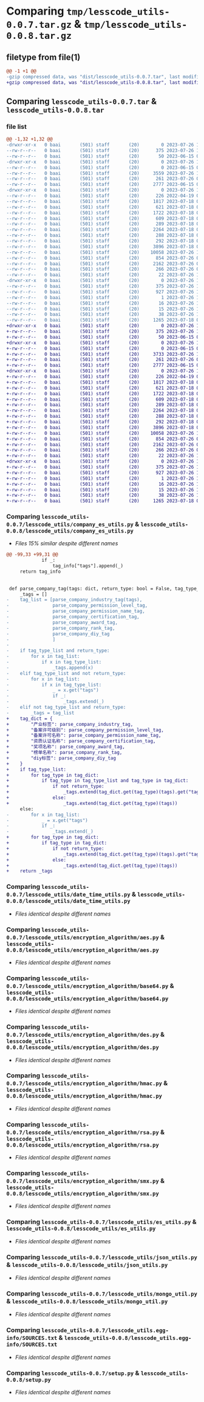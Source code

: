 # Comparing `tmp/lesscode_utils-0.0.7.tar.gz` & `tmp/lesscode_utils-0.0.8.tar.gz`

## filetype from file(1)

```diff
@@ -1 +1 @@
-gzip compressed data, was "dist/lesscode_utils-0.0.7.tar", last modified: Wed Jul 26 10:23:19 2023, max compression
+gzip compressed data, was "dist/lesscode_utils-0.0.8.tar", last modified: Wed Jul 26 10:40:46 2023, max compression
```

## Comparing `lesscode_utils-0.0.7.tar` & `lesscode_utils-0.0.8.tar`

### file list

```diff
@@ -1,32 +1,32 @@
-drwxr-xr-x   0 baai       (501) staff       (20)        0 2023-07-26 10:23:19.000000 lesscode_utils-0.0.7/
--rw-r--r--   0 baai       (501) staff       (20)      375 2023-07-26 10:23:19.000000 lesscode_utils-0.0.7/PKG-INFO
--rw-r--r--   0 baai       (501) staff       (20)       50 2023-06-15 08:16:15.000000 lesscode_utils-0.0.7/README.md
-drwxr-xr-x   0 baai       (501) staff       (20)        0 2023-07-26 10:23:19.000000 lesscode_utils-0.0.7/lesscode_utils/
--rw-r--r--   0 baai       (501) staff       (20)        0 2023-06-15 07:55:10.000000 lesscode_utils-0.0.7/lesscode_utils/__init__.py
--rw-r--r--   0 baai       (501) staff       (20)     3559 2023-07-26 10:23:14.000000 lesscode_utils-0.0.7/lesscode_utils/company_es_utils.py
--rw-r--r--   0 baai       (501) staff       (20)      261 2023-07-26 01:02:54.000000 lesscode_utils-0.0.7/lesscode_utils/const_utils.py
--rw-r--r--   0 baai       (501) staff       (20)     2777 2023-06-15 09:20:19.000000 lesscode_utils-0.0.7/lesscode_utils/date_time_utils.py
-drwxr-xr-x   0 baai       (501) staff       (20)        0 2023-07-26 10:23:19.000000 lesscode_utils-0.0.7/lesscode_utils/encryption_algorithm/
--rw-r--r--   0 baai       (501) staff       (20)      226 2022-04-19 02:49:20.000000 lesscode_utils-0.0.7/lesscode_utils/encryption_algorithm/__init__.py
--rw-r--r--   0 baai       (501) staff       (20)     1817 2023-07-18 06:03:34.000000 lesscode_utils-0.0.7/lesscode_utils/encryption_algorithm/aes.py
--rw-r--r--   0 baai       (501) staff       (20)      621 2023-07-18 07:00:16.000000 lesscode_utils-0.0.7/lesscode_utils/encryption_algorithm/base64.py
--rw-r--r--   0 baai       (501) staff       (20)     1722 2023-07-18 07:00:16.000000 lesscode_utils-0.0.7/lesscode_utils/encryption_algorithm/des.py
--rw-r--r--   0 baai       (501) staff       (20)      609 2023-07-18 07:00:16.000000 lesscode_utils-0.0.7/lesscode_utils/encryption_algorithm/hmac.py
--rw-r--r--   0 baai       (501) staff       (20)      289 2023-07-18 07:00:16.000000 lesscode_utils-0.0.7/lesscode_utils/encryption_algorithm/md5.py
--rw-r--r--   0 baai       (501) staff       (20)     2264 2023-07-18 07:00:16.000000 lesscode_utils-0.0.7/lesscode_utils/encryption_algorithm/rsa.py
--rw-r--r--   0 baai       (501) staff       (20)      288 2023-07-18 07:00:16.000000 lesscode_utils-0.0.7/lesscode_utils/encryption_algorithm/sha1.py
--rw-r--r--   0 baai       (501) staff       (20)      292 2023-07-18 07:00:16.000000 lesscode_utils-0.0.7/lesscode_utils/encryption_algorithm/sha256.py
--rw-r--r--   0 baai       (501) staff       (20)     3896 2023-07-18 07:00:16.000000 lesscode_utils-0.0.7/lesscode_utils/encryption_algorithm/smx.py
--rw-r--r--   0 baai       (501) staff       (20)    10058 2023-07-26 10:22:36.000000 lesscode_utils-0.0.7/lesscode_utils/es_utils.py
--rw-r--r--   0 baai       (501) staff       (20)      854 2023-07-26 04:19:20.000000 lesscode_utils-0.0.7/lesscode_utils/json_utils.py
--rw-r--r--   0 baai       (501) staff       (20)     2162 2023-07-26 07:38:35.000000 lesscode_utils-0.0.7/lesscode_utils/mongo_util.py
--rw-r--r--   0 baai       (501) staff       (20)      266 2023-07-26 01:12:20.000000 lesscode_utils-0.0.7/lesscode_utils/single_instance_utils.py
--rw-r--r--   0 baai       (501) staff       (20)       22 2023-07-26 10:23:14.000000 lesscode_utils-0.0.7/lesscode_utils/version.py
-drwxr-xr-x   0 baai       (501) staff       (20)        0 2023-07-26 10:23:19.000000 lesscode_utils-0.0.7/lesscode_utils.egg-info/
--rw-r--r--   0 baai       (501) staff       (20)      375 2023-07-26 10:23:19.000000 lesscode_utils-0.0.7/lesscode_utils.egg-info/PKG-INFO
--rw-r--r--   0 baai       (501) staff       (20)      927 2023-07-26 10:23:19.000000 lesscode_utils-0.0.7/lesscode_utils.egg-info/SOURCES.txt
--rw-r--r--   0 baai       (501) staff       (20)        1 2023-07-26 10:23:19.000000 lesscode_utils-0.0.7/lesscode_utils.egg-info/dependency_links.txt
--rw-r--r--   0 baai       (501) staff       (20)       16 2023-07-26 10:23:19.000000 lesscode_utils-0.0.7/lesscode_utils.egg-info/requires.txt
--rw-r--r--   0 baai       (501) staff       (20)       15 2023-07-26 10:23:19.000000 lesscode_utils-0.0.7/lesscode_utils.egg-info/top_level.txt
--rw-r--r--   0 baai       (501) staff       (20)       38 2023-07-26 10:23:19.000000 lesscode_utils-0.0.7/setup.cfg
--rw-r--r--   0 baai       (501) staff       (20)     1265 2023-07-18 07:12:36.000000 lesscode_utils-0.0.7/setup.py
+drwxr-xr-x   0 baai       (501) staff       (20)        0 2023-07-26 10:40:46.000000 lesscode_utils-0.0.8/
+-rw-r--r--   0 baai       (501) staff       (20)      375 2023-07-26 10:40:46.000000 lesscode_utils-0.0.8/PKG-INFO
+-rw-r--r--   0 baai       (501) staff       (20)       50 2023-06-15 08:16:15.000000 lesscode_utils-0.0.8/README.md
+drwxr-xr-x   0 baai       (501) staff       (20)        0 2023-07-26 10:40:46.000000 lesscode_utils-0.0.8/lesscode_utils/
+-rw-r--r--   0 baai       (501) staff       (20)        0 2023-06-15 07:55:10.000000 lesscode_utils-0.0.8/lesscode_utils/__init__.py
+-rw-r--r--   0 baai       (501) staff       (20)     3733 2023-07-26 10:40:37.000000 lesscode_utils-0.0.8/lesscode_utils/company_es_utils.py
+-rw-r--r--   0 baai       (501) staff       (20)      261 2023-07-26 01:02:54.000000 lesscode_utils-0.0.8/lesscode_utils/const_utils.py
+-rw-r--r--   0 baai       (501) staff       (20)     2777 2023-06-15 09:20:19.000000 lesscode_utils-0.0.8/lesscode_utils/date_time_utils.py
+drwxr-xr-x   0 baai       (501) staff       (20)        0 2023-07-26 10:40:46.000000 lesscode_utils-0.0.8/lesscode_utils/encryption_algorithm/
+-rw-r--r--   0 baai       (501) staff       (20)      226 2022-04-19 02:49:20.000000 lesscode_utils-0.0.8/lesscode_utils/encryption_algorithm/__init__.py
+-rw-r--r--   0 baai       (501) staff       (20)     1817 2023-07-18 06:03:34.000000 lesscode_utils-0.0.8/lesscode_utils/encryption_algorithm/aes.py
+-rw-r--r--   0 baai       (501) staff       (20)      621 2023-07-18 07:00:16.000000 lesscode_utils-0.0.8/lesscode_utils/encryption_algorithm/base64.py
+-rw-r--r--   0 baai       (501) staff       (20)     1722 2023-07-18 07:00:16.000000 lesscode_utils-0.0.8/lesscode_utils/encryption_algorithm/des.py
+-rw-r--r--   0 baai       (501) staff       (20)      609 2023-07-18 07:00:16.000000 lesscode_utils-0.0.8/lesscode_utils/encryption_algorithm/hmac.py
+-rw-r--r--   0 baai       (501) staff       (20)      289 2023-07-18 07:00:16.000000 lesscode_utils-0.0.8/lesscode_utils/encryption_algorithm/md5.py
+-rw-r--r--   0 baai       (501) staff       (20)     2264 2023-07-18 07:00:16.000000 lesscode_utils-0.0.8/lesscode_utils/encryption_algorithm/rsa.py
+-rw-r--r--   0 baai       (501) staff       (20)      288 2023-07-18 07:00:16.000000 lesscode_utils-0.0.8/lesscode_utils/encryption_algorithm/sha1.py
+-rw-r--r--   0 baai       (501) staff       (20)      292 2023-07-18 07:00:16.000000 lesscode_utils-0.0.8/lesscode_utils/encryption_algorithm/sha256.py
+-rw-r--r--   0 baai       (501) staff       (20)     3896 2023-07-18 07:00:16.000000 lesscode_utils-0.0.8/lesscode_utils/encryption_algorithm/smx.py
+-rw-r--r--   0 baai       (501) staff       (20)    10058 2023-07-26 10:22:36.000000 lesscode_utils-0.0.8/lesscode_utils/es_utils.py
+-rw-r--r--   0 baai       (501) staff       (20)      854 2023-07-26 04:19:20.000000 lesscode_utils-0.0.8/lesscode_utils/json_utils.py
+-rw-r--r--   0 baai       (501) staff       (20)     2162 2023-07-26 07:38:35.000000 lesscode_utils-0.0.8/lesscode_utils/mongo_util.py
+-rw-r--r--   0 baai       (501) staff       (20)      266 2023-07-26 01:12:20.000000 lesscode_utils-0.0.8/lesscode_utils/single_instance_utils.py
+-rw-r--r--   0 baai       (501) staff       (20)       22 2023-07-26 10:40:37.000000 lesscode_utils-0.0.8/lesscode_utils/version.py
+drwxr-xr-x   0 baai       (501) staff       (20)        0 2023-07-26 10:40:46.000000 lesscode_utils-0.0.8/lesscode_utils.egg-info/
+-rw-r--r--   0 baai       (501) staff       (20)      375 2023-07-26 10:40:46.000000 lesscode_utils-0.0.8/lesscode_utils.egg-info/PKG-INFO
+-rw-r--r--   0 baai       (501) staff       (20)      927 2023-07-26 10:40:46.000000 lesscode_utils-0.0.8/lesscode_utils.egg-info/SOURCES.txt
+-rw-r--r--   0 baai       (501) staff       (20)        1 2023-07-26 10:40:46.000000 lesscode_utils-0.0.8/lesscode_utils.egg-info/dependency_links.txt
+-rw-r--r--   0 baai       (501) staff       (20)       16 2023-07-26 10:40:46.000000 lesscode_utils-0.0.8/lesscode_utils.egg-info/requires.txt
+-rw-r--r--   0 baai       (501) staff       (20)       15 2023-07-26 10:40:46.000000 lesscode_utils-0.0.8/lesscode_utils.egg-info/top_level.txt
+-rw-r--r--   0 baai       (501) staff       (20)       38 2023-07-26 10:40:46.000000 lesscode_utils-0.0.8/setup.cfg
+-rw-r--r--   0 baai       (501) staff       (20)     1265 2023-07-18 07:12:36.000000 lesscode_utils-0.0.8/setup.py
```

### Comparing `lesscode_utils-0.0.7/lesscode_utils/company_es_utils.py` & `lesscode_utils-0.0.8/lesscode_utils/company_es_utils.py`

 * *Files 15% similar despite different names*

```diff
@@ -99,33 +99,31 @@
             if _:
                 tag_info["tags"].append(_)
     return tag_info
 
 
 def parse_company_tag(tags: dict, return_type: bool = False, tag_type_list: list = None):
     _tags = []
-    tag_list = [parse_company_industry_tag(tags),
-                parse_company_permission_level_tag,
-                parse_company_permission_name_tag,
-                parse_company_certification_tag,
-                parse_company_award_tag,
-                parse_company_rank_tag,
-                parse_company_diy_tag
-                ]
-
-    if tag_type_list and return_type:
-        for x in tag_list:
-            if x in tag_type_list:
-                _tags.append(x)
-    elif tag_type_list and not return_type:
-        for x in tag_list:
-            if x in tag_type_list:
-                _ = x.get("tags")
-                if _:
-                    _tags.extend(_)
-    elif not tag_type_list and return_type:
-        _tags = tag_list
+    tag_dict = {
+        "产业标签": parse_company_industry_tag,
+        "备案许可级别": parse_company_permission_level_tag,
+        "备案许可名称": parse_company_permission_name_tag,
+        "资质认证名称": parse_company_certification_tag,
+        "奖项名称": parse_company_award_tag,
+        "榜单名称": parse_company_rank_tag,
+        "diy标签": parse_company_diy_tag
+    }
+    if tag_type_list:
+        for tag_type in tag_dict:
+            if tag_type in tag_type_list and tag_type in tag_dict:
+                if not return_type:
+                    _tags.extend(tag_dict.get(tag_type)(tags).get("tags", []))
+                else:
+                    _tags.extend(tag_dict.get(tag_type)(tags))
     else:
-        for x in tag_list:
-            _ = x.get("tags")
-            if _:
-                _tags.extend(_)
+        for tag_type in tag_dict:
+            if tag_type in tag_dict:
+                if not return_type:
+                    _tags.extend(tag_dict.get(tag_type)(tags).get("tags", []))
+                else:
+                    _tags.extend(tag_dict.get(tag_type)(tags))
+    return _tags
```

### Comparing `lesscode_utils-0.0.7/lesscode_utils/date_time_utils.py` & `lesscode_utils-0.0.8/lesscode_utils/date_time_utils.py`

 * *Files identical despite different names*

### Comparing `lesscode_utils-0.0.7/lesscode_utils/encryption_algorithm/aes.py` & `lesscode_utils-0.0.8/lesscode_utils/encryption_algorithm/aes.py`

 * *Files identical despite different names*

### Comparing `lesscode_utils-0.0.7/lesscode_utils/encryption_algorithm/base64.py` & `lesscode_utils-0.0.8/lesscode_utils/encryption_algorithm/base64.py`

 * *Files identical despite different names*

### Comparing `lesscode_utils-0.0.7/lesscode_utils/encryption_algorithm/des.py` & `lesscode_utils-0.0.8/lesscode_utils/encryption_algorithm/des.py`

 * *Files identical despite different names*

### Comparing `lesscode_utils-0.0.7/lesscode_utils/encryption_algorithm/hmac.py` & `lesscode_utils-0.0.8/lesscode_utils/encryption_algorithm/hmac.py`

 * *Files identical despite different names*

### Comparing `lesscode_utils-0.0.7/lesscode_utils/encryption_algorithm/rsa.py` & `lesscode_utils-0.0.8/lesscode_utils/encryption_algorithm/rsa.py`

 * *Files identical despite different names*

### Comparing `lesscode_utils-0.0.7/lesscode_utils/encryption_algorithm/smx.py` & `lesscode_utils-0.0.8/lesscode_utils/encryption_algorithm/smx.py`

 * *Files identical despite different names*

### Comparing `lesscode_utils-0.0.7/lesscode_utils/es_utils.py` & `lesscode_utils-0.0.8/lesscode_utils/es_utils.py`

 * *Files identical despite different names*

### Comparing `lesscode_utils-0.0.7/lesscode_utils/json_utils.py` & `lesscode_utils-0.0.8/lesscode_utils/json_utils.py`

 * *Files identical despite different names*

### Comparing `lesscode_utils-0.0.7/lesscode_utils/mongo_util.py` & `lesscode_utils-0.0.8/lesscode_utils/mongo_util.py`

 * *Files identical despite different names*

### Comparing `lesscode_utils-0.0.7/lesscode_utils.egg-info/SOURCES.txt` & `lesscode_utils-0.0.8/lesscode_utils.egg-info/SOURCES.txt`

 * *Files identical despite different names*

### Comparing `lesscode_utils-0.0.7/setup.py` & `lesscode_utils-0.0.8/setup.py`

 * *Files identical despite different names*

